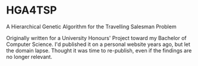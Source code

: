 # HGA4TSP

A Hierarchical Genetic Algorithm for the Travelling Salesman Problem

Originally written for a University Honours' Project toward my Bachelor of Computer Science. I'd published it on a personal website years ago, but let the domain lapse. Thought it was time to re-publish, even if the findings are no longer relevant. 
